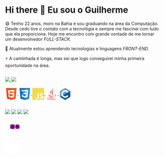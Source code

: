   # Hi there 👋 Eu sou o Guilherme

😄 Tenho 22 anos, moro na Bahia e sou graduando na área da Computação. Desde cedo tive o contato com a tecnológia e sempre me fascinei com tudo que ela proporciona. Hoje me encontro com grande vontade de me tornar um desenvolvedor *FULL-STACK.*

🌱 Atualmente estou aprendendo tecnologias e linguagens *FRONT-END*.

⚡ A caminhada é longa, mas sei que logo conseguirei minha primeira oportunidade na área.

##

<div>
  <a href="https://github.com/guioliveirx" target="_blank"/>
  <img height="180em" src="https://github-readme-stats.vercel.app/api?username=guioliveirx&show_icons=true&theme=radical"/>
  <img height="180em" src="https://github-readme-stats.vercel.app/api/top-langs/?username=guioliveirx&layout=compact&lang_counts=16&theme=radical"/>
</div>


<div style="display: inline_block"><br>
  <img align="center" alt="Gui-HTML" height="40" width="40" src="https://raw.githubusercontent.com/devicons/devicon/master/icons/html5/html5-original.svg">
  <img align="center" alt="Gui-CSS" height="40" width="40" src="https://raw.githubusercontent.com/devicons/devicon/master/icons/css3/css3-original.svg">
  <img align="center" alt="Gui-Js" height="40" width="40" src="https://raw.githubusercontent.com/devicons/devicon/master/icons/javascript/javascript-plain.svg">
  <img align="center" alt="Gui Java-" height="40" width="40" src="https://raw.githubusercontent.com/devicons/devicon/master/icons/java/java-plain.svg">
  <img align="center" alt="Rafa-React" height="40" width="40" src="https://raw.githubusercontent.com/devicons/devicon/master/icons/c/c-original.svg">
</div>
    
  ##

<div> 
  <a href="https://instagram.com/guioliveirxa" target="_blank"><img src="https://img.shields.io/badge/-Instagram-%23E4405F?style=for-the-badge&logo=instagram&logoColor=white" target="_blank"></a>
  <a href="https://discord.gg/RAmk9A4e" target="_blank"><img src="https://img.shields.io/badge/Discord-7289DA?style=for-the-badge&logo=discord&logoColor=white" target="_blank"></a> 
  <a href = "mailto:guilherme.o.batista8@gmail.com"><img src="https://img.shields.io/badge/-Gmail-%23333?style=for-the-badge&logo=gmail&logoColor=white" target="_blank"></a>
  <a href="https://www.linkedin.com/in/guioliveira2002-45875016a" target="_blank"><img src="https://img.shields.io/badge/-LinkedIn-%230077B5?style=for-the-badge&logo=linkedin&logoColor=white" target="_blank"></a> 
</div>

![snake gif](https://github.com/guioliveirx/guioliveirx/blob/output/github-contribution-grid-snake.gif)
